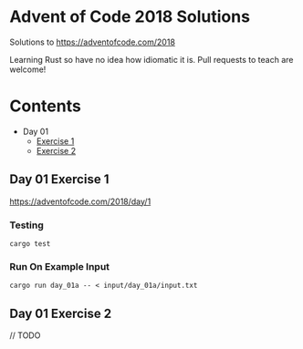 Advent of Code 2018 Solutions
=============================

Solutions to 
https://adventofcode.com/2018

Learning Rust so have no idea how idiomatic it is. Pull requests to teach are welcome!

Contents
========

* Day 01
  * [ Exercise 1](#Day01a)
  * [ Exercise 2](#Day01b)

<a name="Day01a"></a>
## Day 01 Exercise 1
https://adventofcode.com/2018/day/1
### Testing
```
cargo test
```

### Run On Example Input
```
cargo run day_01a -- < input/day_01a/input.txt
```

<a name="Day01b"></a>
## Day 01 Exercise 2
// TODO
